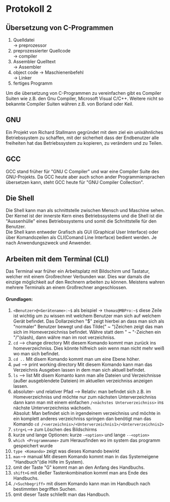 # Protokoll 2
## Übersetzung von C-Programmen  
  
  1. Quelldatei  
  -> preprozessor  
  2. preprozessierter Quellcode  
  -> compiler  
  3. Assembler Quelltext  
  -> Assembler  
  4. object code -> Maschienenbefehl  
  -> Linker
  5. fertiges Programm  
    
Um die übersetzung von C-Programmen zu vereinfachen gibt es Compiler Suiten wie z.B. den Gnu Compiler, Microsoft Visual C/C++.
Weitere nicht so bekannte Compiler Suiten währen z.B. von Borland oder Keil.  
## GNU  
Ein Projekt von Richard Stallmann gegründet mit dem ziel ein unixähnliches Betriebssystem zu schaffen, mit der sicherheit dass der Endbenutzer alle freiheiten hat das Betriebssystem zu kopieren, zu verändern und zu Teilen.  
## GCC  
GCC stand früher für "GNU C Compiler" und war eine Compiler Suite des GNU-Projekts. Da GCC heute aber auch schon ander Programmiersprachen übersetzen kann, steht GCC heute für "GNU Compiler Collection".  

## Die Shell
Die Shell kann man als schnittstelle zwischen Mensch und Maschine sehen. Der Kernel ist der innerste Kern eines Betriebssystems und die Shell ist die "Aussenhülle" eines Betriebssystems und somit die Schnittstelle für den Benutzer.  
Die Shell kann entweder Grafisch als GUI (Graphical User Interface) oder über Komandozeilen als CLI(Comand Line Interface) bedient werden. Je nach Anwendungszweck und Anwender.  


## Arbeiten mit dem Terminal (CLI)  
Das Terminal war früher ein Arbeitsplatz mit Bildschirm und Tastatur, welcher mit einem Großrechner Verbunden war. Dies war damals die einzige möglichkeit auf den Rechnern arbeiten zu können. Meistens wahren mehrere Terminals an einem Großrechner angeschlossen.  
#### Grundlagen:  
1. `<Benutzer>@<Gerätename>:~$` als beispiel -> `thomas@MBPro:~$` diese Zeile ist wichtig um zu wissen mit welchem Benutzer man sich auf welchem Gerät befindet.  Das Dollarzeichen "$" zeigt hierbei an dass man sich als "normaler" Benutzer bewegt und das Tilde(" ~ ")Zeichen zeigt das man sich im Homeverzeichniss befindet. Währe statt dem " ~ "-Zeichen ein "/"(slash), dann währe man im root verzeichniss.  
2. `cd` --> change directory Mit diesem Komando kommt man zurück ins homeverzeichniss. Dies könnte hilfreich sein wenn man nicht mehr weiß wo man sich befindet.
3. `cd ..` Mit disem Komando kommt man um eine Ebene höher.
4. `pwd` --> print working directory Mit diesem Komando kann man das Verzeichnis Ausgeben lassen in dem man sich aktuell befindet.  
5. `ls` --> list Mit disem Komanto kann man alle Dateien und Verzeichnisse (außer ausgeblendete Dateien) im aktuellen verzeichniss anzeigen lassen.  
6. absoluter- und relativer Pfad --> Relativ: man befindet sich z.B. im Homeverzeichniss und möchte nur zum nächsten Unterverzeichniss dann kann man mit einem einfachen `/<nächstes Unterverzeichniss>` ins nächste Unterverzeichniss wächseln.  
Absolut: Man befindet sich in irgendeinem verzeichniss und möchte in ein komplett anderes verzeichniss springen dan benötigt man das Komando `cd /<verzeichnis>/<Unterverzeichnis1>/<Unterverzeichnis2>`  
7. `strg+L`--> zum Löschen des Bildschirms  
8. kurze und lange Optionen: kurze `-<option>` und lange `--<option>`  
9. `which <Programmname>` zum Herausfinden wo im system das programm gespeichert wurde  
10. `type <Komando>` zeigt was dieses Komando bewirkt  
11. `man`--> manual Mit diesem Komando kommt man in das Systemeigene "Handbuch"(die Hilfe im System).  
12. `G`mit der Taste "G" kommt man an den Anfang des Handbuchs.  
13. `shift+G` mit dießer Tastenkombination kommt man ans Ende des Handbuchs.  
14. `/<Suchbegriff>` mit disem Komando kann man im Handbuch nach bestimmten begriffen Suchen.  
15. `Q`mit dieser Taste schließt man das Handbuch.  
